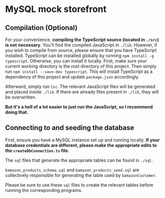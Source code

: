 MySQL mock storefront
=====================

Compilation (Optional)
----------------------
For your convenience, __compiling the TypeScript source (located in `./src`) is not necessary__.  You'll find the compiled JavaScript in `./lib`.  However, if you wish to compile from source, please ensure that you have TypeScript installed.  TypeScript can be installed globally by running `npm install -g typescript`.  Otherwise, you can install it locally.  First, make sure your current working directory is the root directory of this project.  Then simply run `npm install --save-dev typescript`.  This will install TypeScript as a dependency of this project and update `package.json` accordingly.

Afterward, simply run `tsc`.  The relevant JavaScript files will be generated and placed inside `./lib`.  If there are already files present in `./lib`, they will be overwritten.

__But it's a hell of a lot easier to just run the JavaScript, so I recommend doing that.__

Connecting to and seeding the database
--------------------------------------

First, ensure you have a MySQL instance set up and running locally.  __If your database credentials are different, please make the appropriate edits to the `createDbConnection.ts` file.__

The `sql` files that generate the appropriate tables can be found in `./sql`.

`bamazon_products_schema.sql` and `bamazon_products_seed.sql` are collectively responsible for generating the table used by `bamazonCustomer`.

Please be sure to use these `sql` files to create the relevant tables before running the corresponding programs.